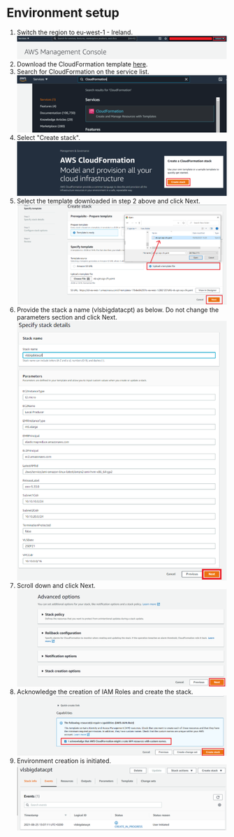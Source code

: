 # Environment setup

1. Switch the region to eu-west-1 - Ireland.
   ![console0.png](./resources/console0.png)
2. Download the CloudFormation template [here](https://awsbigdatavls.co.za/downloads/VLSCloudFormationTemplate.yaml).
3. Search for CloudFormation on the service list.
   ![console1.png](./resources/console1.png)
4. Select "Create stack".
   ![console2.png](./resources/console2.png)
5. Select the template downloaded in step 2 above and click Next.
   ![console3.png](./resources/console3.png)
6. Provide the stack a name (vlsbigdatacpt) as below. Do not change the parameters section and click Next.
   ![console4.png](./resources/console4.png)
7. Scroll down and click Next.
   ![console5.png](./resources/console5.png)
8. Acknowledge the creation of IAM Roles and create the stack.
   ![console6.png](./resources/console6.png)
9. Environment creation is initiated.
   ![console7.png](./resources/console7.png)
